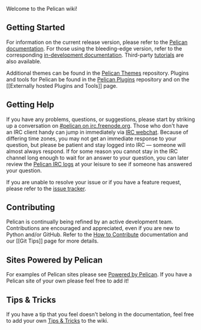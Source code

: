 Welcome to the Pelican wiki!

## Getting Started

For information on the current release version, please refer to the [Pelican documentation](http://docs.getpelican.com/).
For those using the bleeding-edge version, refer to the corresponding [in-development documentation](http://docs.getpelican.com/en/latest/). Third-party [tutorials](https://github.com/getpelican/pelican/wiki/Tutorials) are also available.

Additional themes can be found in the [Pelican Themes](https://github.com/getpelican/pelican-themes) repository. Plugins and tools for Pelican be found in the [Pelican Plugins](https://github.com/getpelican/pelican-plugins) repository and on the [[Externally hosted Plugins and Tools]] page.

## Getting Help

If you have any problems, questions, or suggestions, please start by striking up a conversation on [#pelican on irc.freenode.org](irc://irc.freenode.net/pelican). Those who don't have an IRC client handy can jump in immediately via [IRC webchat](http://webchat.freenode.net/?channels=pelican&uio=d4). Because of differing time zones, you may not get an immediate response to your question, but please be patient and stay logged into IRC — someone will almost always respond. If for some reason you cannot stay in the IRC channel long enough to wait for an answer to your question, you can later review the [Pelican IRC logs](https://botbot.me/freenode/pelican/) at your leisure to see if someone has answered your question.

If you are unable to resolve your issue or if you have a feature request, please refer to the [issue tracker](https://github.com/getpelican/pelican/issues).

## Contributing

Pelican is continually being refined by an active development team. Contributions are encouraged and appreciated, even if you are new to Python and/or GitHub. Refer to the [How to Contribute](http://docs.getpelican.com/en/latest/contribute.html) documentation and our [[Git Tips]] page for more details.

## Sites Powered by Pelican

For examples of Pelican sites please see [Powered by Pelican](wiki/Powered-by-Pelican). If you have a Pelican site of your own please feel free to add it!

## Tips & Tricks

If you have a tip that you feel doesn't belong in the documentation, feel free to add your own [Tips & Tricks](wiki/Tips-n-Tricks) to the wiki.